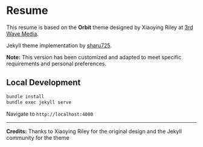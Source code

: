 # Resume

This resume is based on the **Orbit** theme designed by Xiaoying Riley at [3rd Wave Media](http://themes.3rdwavemedia.com/).

Jekyll theme implementation by [sharu725](https://github.com/sharu725/online-cv).

**Note:** This version has been customized and adapted to meet specific requirements and personal preferences.

## Local Development

```bash
bundle install
bundle exec jekyll serve
```

Navigate to `http://localhost:4000`

---

**Credits:** Thanks to Xiaoying Riley for the original design and the Jekyll community for the theme